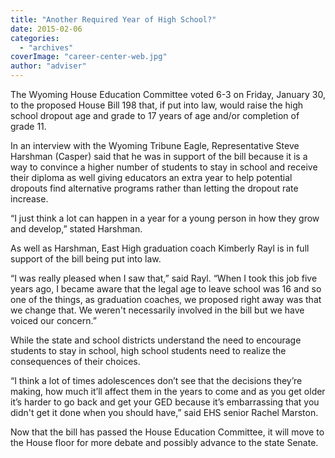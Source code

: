 ```yaml
---
title: "Another Required Year of High School?"
date: 2015-02-06
categories: 
  - "archives"
coverImage: "career-center-web.jpg"
author: "adviser"
---
```


The Wyoming House Education Committee voted 6-3 on Friday, January 30, to the proposed House Bill 198 that, if put into law, would raise the high school dropout age and grade to 17 years of age and/or completion of grade 11.

In an interview with the Wyoming Tribune Eagle, Representative Steve Harshman (Casper) said that he was in support of the bill because it is a way to convince a higher number of students to stay in school and receive their diploma as well giving educators an extra year to help potential dropouts find alternative programs rather than letting the dropout rate increase.

“I just think a lot can happen in a year for a young person in how they grow and develop,” stated Harshman.

As well as Harshman, East High graduation coach Kimberly Rayl is in full support of the bill being put into law.

“I was really pleased when I saw that,” said Rayl. “When I took this job five years ago, I became aware that the legal age to leave school was 16 and so one of the things, as graduation coaches, we proposed right away was that we change that. We weren't necessarily involved in the bill but we have voiced our concern.”

While the state and school districts understand the need to encourage students to stay in school, high school students need to realize the consequences of their choices.

“I think a lot of times adolescences don’t see that the decisions they’re making, how much it’ll affect them in the years to come and as you get older it’s harder to go back and get your GED because it’s embarrassing that you didn't get it done when you should have,” said EHS senior Rachel Marston.

Now that the bill has passed the House Education Committee, it will move to the House floor for more debate and possibly advance to the state Senate.
